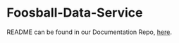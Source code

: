 # Foosball-Data-Service

README can be found in our Documentation Repo, [here](https://github.com/Foolish-Foosballers/Foosball-Documentation/blob/master/Data-Services/README.md "Foosball-Data-Service README").